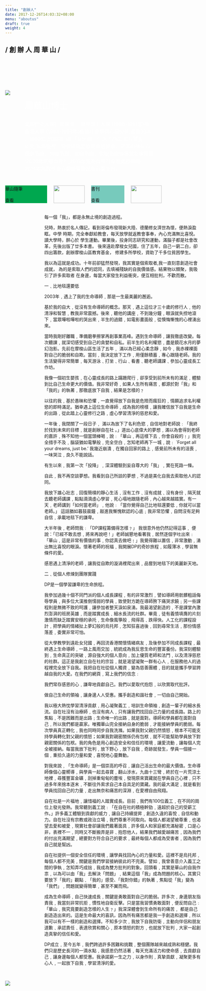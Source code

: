 ```yaml
---
title: "創辦人"
date: 2017-12-26T14:03:32+08:00
menu: "aboutus"
draft: true
weight: 4
---
```

<div style="height:120px;">
    <h2 class="bold content-title"> / 創 辦 人 周 華 山 /</h2>
</div>
<br>
<div style="position: relative; background-image:url(/img/bird_bg.jpg); background-repeat: no-repeat; background-size: cover;">
    <div class ="columns is-centered" style="padding: 2% 0">
    <div class ="column is-narrow">
        <img style="" src="/img/pic.jpg">
    </div>
    <div class ="column is-narrow" style="color:white">
        <p style="font-size:28px;text-align: left;">周華山博士</p>
        <p style="font-size:16px;text-align: left;">
        英國約克大學社會學博士,曾在理工大學 (1988-1991年)和
        <br>香港大學 (1994-1998年)教授社會學與心理分析,著書30本
        <br>。1999年,到雲南山區「女兒國」生活了四年,進行學術
        <br>研究,返港後在一間情緒病友協會做總幹事。周華山擁有心
        <br>理劇治療、情緒治理、家庭治療、催眠治療等專業訓練證書
        <br>;2006年創辦自在社,2013年成為自在社全職義務導師,
        <br>2014年與數位身心靈前輩發起身心靈平台。
        </p>
    </div>
    </div>
    <!-- <img src="/img/bird_bg.jpg"> -->
</div>
<br>
<div class="columns is-centered">
    <div class="column is-5">
        <div class="columns is-gapless">
            <div class="column" style="background-color: #00A74F; position:relative">
                <div class="founder-column">
                    <div class="founder-column-title">華山隨筆</div>
                    <br>
                    <div class="founder-read">查看</div>
                </div>
            </div>
            <div class="column">
                <div>
                    <img width=100% src="/img/blog.jpg">
                </div>
            </div>
        </div>
    </div>
    <div class="column is-5">
        <div class="columns is-gapless">
            <div class="column" style="background-color: #77CABC; position: relative">
                <div class="founder-column">
                    <div class="founder-column-title">書刊</div>
                    <br>
                    <div class="founder-read">查看</div>
                </div>
            </div>
            <div class="column">
                <div>
                    <img width=100% src="/img/book.jpg">
                </div>
            </div>
        </div>
    </div>
</div>
<br>
<br>

<div class ="founder-letter" style="width:100%; padding: 0 25%">

<div class ="founder-letter-title">每一個「我」，都是永無止境的創造過程。</div>

兒時，熱衷於名人傳記，看到哥倫布發現新大陸、德蘭修女濟世為懷，便熱淚盈眶。中學
時期，完全奉獻給教會，每天放學就返教會事奉，內心充滿無比喜悅。讀大學時，醉心於
學生運動。畢業後，投身同志研究和運動，滿腦子都是社會改革，先後出版了廿多本書。
後來遠赴摩梭女兒國，住了五年，自己一窮二白，卻四出籌款，創辦摩梭山區教育基金，
修建多所學校，資助了千多位貧困學生。

我以為這就是成功。十年前卻猛然發現，我其實是個索取者,我一直刻意創造社會成就，
為的是索取人們的認同，去填補殘缺的自我價值感。結果物以類聚，我吸引了許多索取者
在身邊，每當大家發生利益衝突，便互相批判，不歡而散。

<div class ="founder-letter-title">一﹑比地毯還要低</div>

2003年﹐遇上了我的生命導師﹐那是一生最美麗的邂逅。

基於我的自大﹐從沒有生命導師的概念。那天﹐遇上這位才三十歲的修行人﹐他的清淨和智慧﹐教我非常震撼。後來﹐聽他的講座﹐不到幾分鐘﹐眼淚就失控地滾下﹐當眾嘩啦嘩啦的哭出來﹐半生的過錯﹐如電影畫面般﹐從懊悔慚愧的心裡湧出來。

當時我剛好離職﹐準備磨拳擦掌再創事業高峰。遇到生命導師﹐讓我徹底改變。每次聽課﹐就深切感受到自己的貪婪和自私。前半生的名利權慾﹐盡是鏡花水月的夢幻泡影。先前在摩梭山區生活了五年﹐ 滿以為已經心柔念靜﹐如今﹐我赤裸裸面對自己的脆弱和自欺。當刻﹐我決定放下工作﹐用僅餘積蓄﹐專心跟隨老師。我的生活變得非常簡單﹐每天游泳﹑打坐﹑行山﹑看書﹑聽老師講課﹑參加心靈成長工作坊。

我像一個初生嬰孩﹐在心靈成長的路上蹣跚爬行﹐卻享受到前所未有的滿足﹐體驗到比自己生命更大的價值。我非常好奇﹐如果人生所有痛苦﹐都源於對「我」和「我的」的執著﹐那徹底放下自我﹐結果是怎樣的﹖

以往的我﹐基於愚昧和恐懼﹐一直覺得放下自我是危險而瘋狂的﹐情願追求名利權慾的即時滿足。猶幸遇上這位生命導師﹐成為我的榜樣﹐讓我確信放下自我是生命的出路﹐從此踏上心靈修行之路﹐虛心學習清淨的慈悲和愛。

一年後﹐我閉關了一段日子﹐ 滿以為放下了名利色慾﹐自信地對老師說﹕「我終於找到未來的目標﹐就是創辦自在社 。」道出心底偉大的夢想﹐滿以為會得到老師的嘉許﹐殊不知他一個當頭棒喝﹐說﹕「華山﹐再這樣下去﹐你會自殺的﹗」我完全措手不及﹐腦袋猶如電擊般﹐完全空白﹐怎知老師再下一城﹐說﹕ `Forget all your dreams, just be.’ 我幾近崩潰﹐在獨自回家的路上﹐感覺前所未有的沮喪﹐一味哭泣﹐良久不能說話。

有生以來﹐我第一次「投降」﹐深深體驗到妄自尊大的「我」﹐實在死路一條。

自此﹐我不再空談夢想。我看到自己所談的夢想﹐不過是美化自我去索取他人的認同。

我放下雄心壯志﹐回復簡樸的靜心生活﹐沒有工作﹑沒有成就﹑沒有身份﹐隔天就去聽老師講課﹐點點滴滴虛心學習﹐死心塌地跟隨老師﹐內心越來越踏實。有一天﹐老師講到「如何當老師」﹐他說﹕「當你覺得自己比地毯還要低﹐你就可以當老師。」 這話猶如暮鼓晨鐘﹐敲進我慚愧默認的心底﹔我非常恐懼﹐自問沒有足夠自信﹐承載地毯下的謙卑。

大半年後﹐老師問我﹕「DP課程籌備得怎樣﹖」 我很意外他仍然記得這事﹐ 便說：「已經不敢去想﹐將來再說吧！」老師誠懇地看著我﹐居然逐個字吐出來﹕「華山﹐這是非常有價值的事﹐你認真去做吧﹗」我覺得難以置信﹐非常激動﹐湧出無比喜悅的眼淚。懷著老師的祝福﹐我開展DP的奇妙旅程﹐如履薄冰﹐學習無條件的愛。

感恩遇上清淨的老師﹐讓我從自欺的漩渦裡爬出來﹐品嘗到地毯下的美麗新天地。
 

<div class ="founder-letter-title">二﹑從個人修煉到團隊實踐</div>

DP是一個學習謙卑的生命旅程。

我參加過幾十個不同門派的個人成長課程﹐有的非常激烈﹐譬如導師用骯髒粗話侮辱學員﹐與多位大漢推倒懦弱的學員﹐致使對方跪在導師胯下痛哭求饒﹔另一些課程則是無微不致的呵護﹐讓參加者整天淚如泉湧。我最渴望創造的﹐不是課堂內激烈澎湃的班房英雄﹐而是踏實成長﹑細水長流的社群。畢竟﹐徒有義憤填膺的片刻激情而缺乏踏實安穩的承托﹐生命像風箏般﹐飛得高﹑跌得快。人工化的課程設計﹐把學員的情緒扯上夢幻般的烏托邦﹐怎知狂喜過後﹐回到尋常生活﹐那份情感落差﹐委實非常可怕。

從大學教學到遠赴女兒國﹐再回流香港關懷情緒病友﹐及後參加不同成長課程﹐最終遇上生命導師﹐一路上風雨交加﹐統統成為我反思生命的豐富養份。我深刻體驗到﹐生命真正的突破﹐源自強大的個人意向﹐加上優質老師和法門﹐以及清淨慈悲的社群。這正是我創立自在社的宗旨﹐就是渴望凝聚一群有心人﹐在服務他人的過程裡完全放下自我。我把自在社從個人獨資﹐變為慈善團體﹐目的就是攜手學習跨越自我的大愛。在我們的網頁﹐寫上我們的信念﹕

我們常存感恩的心﹐謙卑地貢獻自己。我們以愛取代抱怨﹐以欣賞取代批評。

做自己生命的領袖﹐讓身邊人人受惠。攜手創造和諧社會﹐一切由自己開始。

我以極大熱忱學習清淨貢獻﹐用心凝聚義工﹐培訓生命領袖﹐創造一輩子的細水長流。自在社沒有治療師﹐也沒有病人﹐只有讓我們找回自己力量的成長路。路上的焦點﹐不是困難而是出路﹔生命唯一的出路﹐就是面對。導師和學員都在面對自己﹐所以我們都是贏家。唯獨華山完全接納自身的脆弱﹐才能接納學員的脆弱。每次學員真正轉化﹐我也同時同步自我洗滌。如果我對父親仍然憤怒﹐根本不可能支持學員轉化對父親的憤怒；如果我對親密關係仍有包袱﹐就不可能幫助學員放下對親密關係的包袱。我的角色是用心創造安全和信任的環境﹐讓愛流動﹐讓每個人完全被接納。每當我放下批判﹐放下野心﹐放下自我﹐奇跡就發生，學員一個接一個﹐重拾久違的力量和愛﹐喜悅地心靈舞動。

對我來說﹐「生命導師」是一個崇高的呼召﹐讓自己活出生命的最大價值。生命導師像個心靈嚮導﹐與學員一起去尋寶﹐翻山涉水，九曲十三彎﹐終於在一片荒涼土地裡﹐尋獲豐富金礦﹐刮掉重甸甸的塵埃﹐發現原來寶藏就在學員自己心裡﹐只不過多年來捨本逐末﹐不斷往外索求自己本自具足的寶藏。我的最大滿足﹐就是看到學員找回自己的力量﹐走出無奈和痛苦的深淵﹐在愛裡自由飛翔。

自在社是一片福地﹐讓惜福的人踏實成長。目前﹐我們有100位義工﹐在不同的崗位上發光發熱。我常聽到義工說﹕「在自在社的積極幹勁﹐遠超於自己的受薪工作。」許多義工體驗到貢獻的威力﹐讓自己持續提昇﹐創造久違的喜悅﹑自信和動力。自在社沒有宗教或政治立場﹐我們尊重不同取向。每個人都渴望被尊重﹐也渴望去愛和被愛﹐現實社會卻讓我們戴著面具﹐許多個人和家庭都充滿秘密﹐口是心非，表裡不一﹐同時又不斷搬弄是非﹑抱怨他人，結果我們越愛越痛苦﹐因為我們的付出充滿期望﹐總要對方符合自己的要求﹐最終每個人都成為受害者﹐因為我們自己就是幫凶。

自在社提供一個安全信任的環境﹐讓學員找回內心的力量和愛。這裡不是烏托邦﹐每個人都不完美﹐關鍵是我們學習接納彼此的不完美。譬如﹐我曾善意介入義工之間的爭執﹐怎知弄巧成拙﹐我成為雙方批判的對象。回頭看﹐其實是華山的自我作祟﹐以為可以由「我」去解決「問題」﹐結果這個「我」成為問題的核心。其實只要放下「我的」觀點﹑「我的」感受、「我對你錯」的執著﹐焦點從「我」變為「我們」﹐問題就變得簡單﹐甚至不翼而飛。

成為生命導師﹐自己快速成長﹐關鍵是勇敢面對自己的脆弱。許多次﹐身邊朋友指責我﹐我當刻非常抗拒﹐慣性地自衛反擊。只是當我習慣勇敢面對﹐便反問自己﹕「華山﹐我究竟要創造怎樣的人生﹖」我深深體會到生命所有的痛苦﹐ 都是自己創造造出來的。這是生命最大的喜訊，因為所有痛苦都是我一手創造和選擇﹐所以我可以有不一樣的創造和選擇。不知多少次﹐我放下自我防衛﹐主動向伴侶和朋友道歉﹑承認責任﹑表達欣賞和關心﹐原本憤怒的對方﹐也就放下批判﹐大家一起創造真摯的信任和愛。

DP成立﹐至今五年﹐我們跨過許多困難和挑戰﹐整個團隊越來越成熟和穩健。我們只是歷史長河的一滴水點﹐我感恩仍然活著﹐每天充滿活力和使命感﹐去貢獻自己﹐讓身邊每個人都受惠。我承諾窮一生之力﹐以身作則﹐真摯貢獻﹐凝聚更多有心人﹐一起放下自我﹐學習清淨的愛。

</div>
<br>
<br>


<div>
    <a href="https://www.facebook.com/wahshan.chou"><img src="/img/fb.jpg"></a> 
</div>
<br>